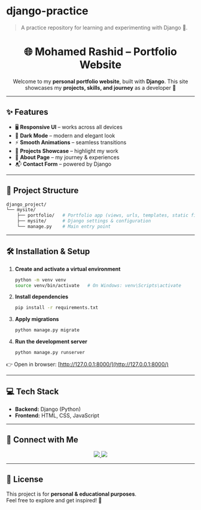 # django-practice
> A practice repository for learning and experimenting with Django 🚀.


<h1 align="center">🌐 Mohamed Rashid – Portfolio Website</h1>

<p align="center">
  Welcome to my <b>personal portfolio website</b>, built with <b>Django</b>.  
  This site showcases my <b>projects, skills, and journey</b> as a developer 🚀
</p>

---

## ✨ Features
- 🖥️ **Responsive UI** – works across all devices  
- 🌙 **Dark Mode** – modern and elegant look  
- ⚡ **Smooth Animations** – seamless transitions  
- 📂 **Projects Showcase** – highlight my work  
- 📜 **About Page** – my journey & experiences  
- 📬 **Contact Form** – powered by Django  

---

## 📂 Project Structure
```bash
django_project/
└── mysite/
    ├── portfolio/   # Portfolio app (views, urls, templates, static files)
    ├── mysite/      # Django settings & configuration
    └── manage.py    # Main entry point
```


---


## 🛠️ Installation & Setup  

1. **Create and activate a virtual environment**  
   ```bash
   python -m venv venv
   source venv/bin/activate   # On Windows: venv\Scripts\activate
   ```

2. **Install dependencies**  
   ```bash
   pip install -r requirements.txt
   ```

3. **Apply migrations**  
   ```bash
   python manage.py migrate
   ```

4. **Run the development server**  
   ```bash
   python manage.py runserver
   ```

👉 Open in browser: [http://127.0.0.1:8000/](http://127.0.0.1:8000/)  

---

## 💻 Tech Stack  

- **Backend:** Django (Python)  
- **Frontend:** HTML, CSS, JavaScript    

---

## 🔗 Connect with Me  
<p align="center"> 
  <a href="https://www.linkedin.com/in/moh-rashid006"> 
    <img src="https://img.shields.io/badge/LinkedIn-0A66C2?style=for-the-badge&logo=linkedin&logoColor=white" /> 
  </a> 
  <a href="https://github.com/rashid-ai24"> 
    <img src="https://img.shields.io/badge/GitHub-181717?style=for-the-badge&logo=github&logoColor=white" /> 
  </a> 
</p>

---

## 📜 License  

This project is for **personal & educational purposes**.  
Feel free to explore and get inspired! 🚀  

